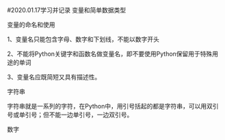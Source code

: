 #2020.01.17学习并记录
变量和简单数据类型

变量的命名和使用

1、变量名只能包含字母、数字和下划线，不能以数字开头

2、不能将Python关键字和函数名做变量名，即不要使用Python保留用于特殊用途的单词

3、变量名应既简短又具有描述性。

字符串

字符串就是一系列的字符，在Python中，用引号括起的都是字符串，可以用双引号或单引号；但不能一边单引号，一边双引号。

数字
